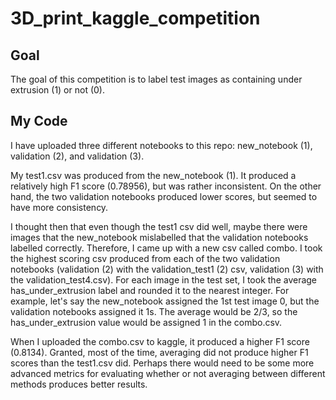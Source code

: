 # 3D_print_kaggle_competition

## Goal

The goal of this competition is to label test images as containing under extrusion (1) or not (0). 

## My Code 

I have uploaded three different notebooks to this repo: new_notebook (1), validation (2), and validation (3). 

My test1.csv was produced from the new_notebook (1). It produced a relatively high F1 score (0.78956), but was rather inconsistent. On the other hand, the two validation notebooks produced lower scores, but seemed to have more consistency. 

I thought then that even though the test1 csv did well, maybe there were images that the new_notebook mislabelled that the validation notebooks labelled correctly. Therefore, I came up with a new csv called combo. I took the highest scoring csv produced from each of the two validation notebooks (validation (2) with the validation_test1 (2) csv, validation (3) with the validation_test4.csv). For each image in the test set, I took the average has_under_extrusion label and rounded it to the nearest integer. For example, let's say the new_notebook assigned the 1st test image 0, but the validation notebooks assigned it 1s. The average would be 2/3, so the has_under_extrusion value would be assigned 1 in the combo.csv. 

When I uploaded the combo.csv to kaggle, it produced a higher F1 score (0.8134). Granted, most of the time, averaging did not produce higher F1 scores than the test1.csv did. Perhaps there would need to be some more advanced metrics for evaluating whether or not averaging between different methods produces better results.    
